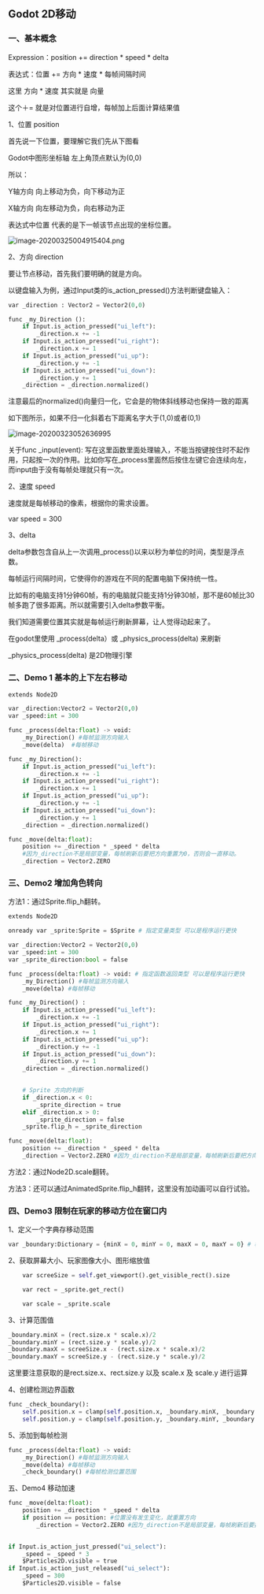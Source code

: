 ## Godot 2D移动

### 一、基本概念

Expression：position += direction * speed * delta

表达式：位置 += 方向 * 速度 * 每帧间隔时间

这里 方向 * 速度 其实就是 向量

这个＋= 就是对位置进行自增，每帧加上后面计算结果值

1、位置 position

首先说一下位置，要理解它我们先从下图看

Godot中图形坐标轴 左上角顶点默认为(0,0)

所以：

Y轴方向 向上移动为负，向下移动为正

X轴方向 向左移动为负，向右移动为正

表达式中位置 代表的是下一帧该节点出现的坐标位置。

![image-20200325004915404.png](https://github.com/oldjell/Godot_Node/blob/master/2D_Move/image-20200325004915404.png)

2、方向 direction

要让节点移动，首先我们要明确的就是方向。

以键盘输入为例，通过Input类的is_action_pressed()方法判断键盘输入：

```python
var _direction : Vector2 = Vector2(0,0)

func _my_Direction ():
	if Input.is_action_pressed("ui_left"):
		_direction.x += -1
	if Input.is_action_pressed("ui_right"):
		_direction.x += 1
	if Input.is_action_pressed("ui_up"):
		_direction.y += -1
	if Input.is_action_pressed("ui_down"):
		_direction.y += 1
	_direction = _direction.normalized()
```

注意最后的normalized()向量归一化，它会是的物体斜线移动也保持一致的距离

如下图所示，如果不归一化斜着右下距离名字大于(1,0)或者(0,1)

![image-20200323052636995](https://github.com/oldjell/Godot_Node/blob/master/2D_Move/image-20200323052636995.png)

关于func _input(event): 写在这里函数里面处理输入，不能当按键按住时不起作用，只起按一次的作用。比如你写在_process里面然后按住左键它会连续向左，而input由于没有每帧处理就只有一次。

2、速度 speed 

速度就是每帧移动的像素，根据你的需求设置。

var speed = 300

3、delta

delta参数包含自从上一次调用_process()以来以秒为单位的时间，类型是浮点数。

每帧运行间隔时间，它使得你的游戏在不同的配置电脑下保持统一性。

比如有的电脑支持1分钟60帧，有的电脑就只能支持1分钟30帧，那不是60帧比30帧多跑了很多距离。所以就需要引入delta参数平衡。

我们知道需要位置其实就是每帧运行刷新屏幕，让人觉得动起来了。

在godot里使用 _process(delta）或 _physics_process(delta) 来刷新

_physics_process(delta) 是2D物理引擎

### 二、Demo 1 基本的上下左右移动

```python
extends Node2D

var _direction:Vector2 = Vector2(0,0) 
var _speed:int = 300

func _process(delta:float) -> void:
	_my_Direction() #每帧监测方向输入
	_move(delta)  #每帧移动

func _my_Direction():
	if Input.is_action_pressed("ui_left"):
		_direction.x += -1
	if Input.is_action_pressed("ui_right"):
		_direction.x += 1
	if Input.is_action_pressed("ui_up"):
		_direction.y += -1
	if Input.is_action_pressed("ui_down"):
		_direction.y += 1
	_direction = _direction.normalized()

func _move(delta:float):
	position += _direction * _speed * delta
    #因为_direction不是局部变量，每帧刷新后要把方向重置为0，否则会一直移动。
	_direction = Vector2.ZERO

```

### 三、Demo2 增加角色转向

方法1：通过Sprite.flip_h翻转。

```python
extends Node2D

onready var _sprite:Sprite = $Sprite # 指定变量类型 可以是程序运行更快

var _direction:Vector2 = Vector2(0,0) 
var _speed:int = 300
var _sprite_direction:bool = false

func _process(delta:float) -> void: # 指定函数返回类型 可以是程序运行更快
	_my_Direction() #每帧监测方向输入
	_move(delta) #每帧移动

func _my_Direction() :
	if Input.is_action_pressed("ui_left"):
		_direction.x += -1
	if Input.is_action_pressed("ui_right"):
		_direction.x += 1
	if Input.is_action_pressed("ui_up"):
		_direction.y += -1
	if Input.is_action_pressed("ui_down"):
		_direction.y += 1
	_direction = _direction.normalized()
	

	# Sprite 方向的判断
	if _direction.x < 0:
		_sprite_direction = true
	elif _direction.x > 0:
		_sprite_direction = false
	_sprite.flip_h = _sprite_direction

func _move(delta:float):
	position += _direction * _speed * delta
	_direction = Vector2.ZERO #因为_direction不是局部变量，每帧刷新后要把方向重置为0，否则会一直移动。
```

方法2：通过Node2D.scale翻转。

方法3：还可以通过AnimatedSprite.flip_h翻转，这里没有加动画可以自行试验。

### 四、Demo3 限制在玩家的移动方位在窗口内

1、定义一个字典存移动范围

```python
var _boundary:Dictionary = {minX = 0, minY = 0, maxX = 0, maxY = 0} # 移动范围
```

2、获取屏幕大小、玩家图像大小、图形缩放值

```python
	var screeSize = self.get_viewport().get_visible_rect().size

	var rect = _sprite.get_rect()

	var scale = _sprite.scale
```

3、计算范围值

```python
_boundary.minX = (rect.size.x * scale.x)/2
_boundary.minY = (rect.size.y * scale.y)/2
_boundary.maxX = screeSize.x - (rect.size.x * scale.x)/2
_boundary.maxY = screeSize.y - (rect.size.y * scale.y)/2
```
这里要注意获取的是rect.size.x、rect.size.y 以及 scale.x 及 scale.y 进行运算 

4、创建检测边界函数

```python
func _check_boundary():
	self.position.x = clamp(self.position.x, _boundary.minX, _boundary.maxX)
	self.position.y = clamp(self.position.y, _boundary.minY, _boundary.maxY)
```

5、添加到每帧检测

```python
func _process(delta:float) -> void: 
	_my_Direction() #每帧监测方向输入
	_move(delta) #每帧移动
	_check_boundary() #每帧检测位置范围
```

五、Demo4 移动加速

```Python
func _move(delta:float):
	position += _direction * _speed * delta
	if position == position: #位置没有发生变化，就重置方向
		_direction = Vector2.ZERO #因为_direction不是局部变量，每帧刷新后要把方向重置为0，否则会一直移动。
		

if Input.is_action_just_pressed("ui_select"):
	_speed = _speed * 3
	$Particles2D.visible = true
if Input.is_action_just_released("ui_select"):
	_speed = 300
	$Particles2D.visible = false
```

